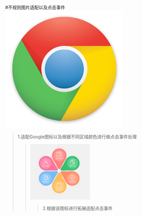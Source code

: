#不规则图片适配以及点击事件
![github](https://raw.githubusercontent.com/hunimeizi/IrregularRegion/master/app/src/main/res/drawable-hdpi/timg.jpg "github")
>1.适配Google图标以及根据不同区域颜色进行做点击事件处理
>
>>![github](https://raw.githubusercontent.com/hunimeizi/IrregularRegion/master/app/src/main/res/drawable-hdpi/buguize.png "github")
>>
>>>2.根据该图标进行拓展适配点击事件